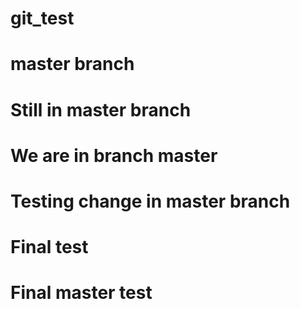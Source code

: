 # git_test
# master branch
# Still in master branch
# We are in branch master
# Testing change in master branch
# Final test
# Final master test
